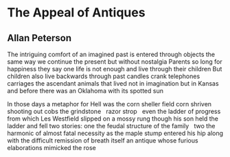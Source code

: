 # The Appeal of Antiques
## Allan Peterson
The intriguing comfort of an imagined past
is entered through objects
the same way we continue the present
but without nostalgia
Parents so long for happiness they say
one life is not enough
and live through their children
But children also live backwards through past candles
crank telephones   carriages
the ascendant animals that lived not in imagination
but in Kansas and before
there was an Oklahoma with its spotted sun

In those days a metaphor for Hell was the corn sheller
field corn shriven  shooting out cobs
the grindstone   razor strop   even the ladder of progress
from which Les Westfield slipped
on a mossy rung though his son held the ladder
and fell two stories:
one the feudal structure of the family   two the harmonic
of almost fatal necessity
as the maple stump entered his hip along with the difficult
remission of breath itself
an antique whose furious elaborations mimicked the rose